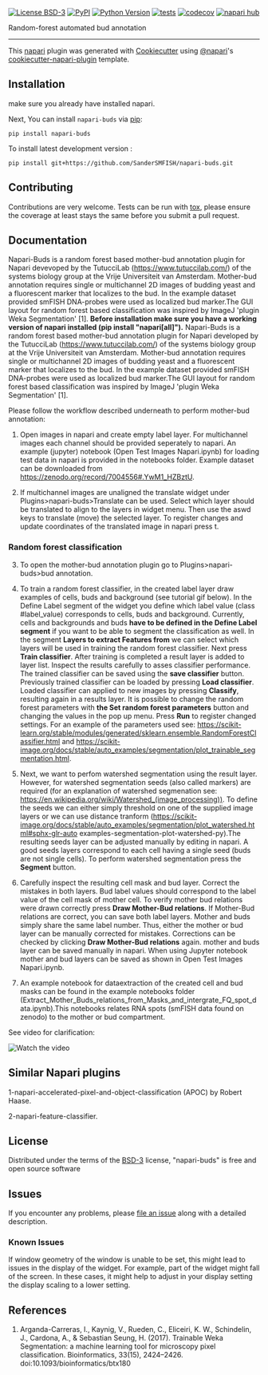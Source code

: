 
[![License BSD-3](https://img.shields.io/pypi/l/napari-buds.svg?color=green)](https://github.com/SanderSMFISH/napari-buds/raw/main/LICENSE)
[![PyPI](https://img.shields.io/pypi/v/napari-buds.svg?color=green)](https://pypi.org/project/napari-buds)
[![Python Version](https://img.shields.io/pypi/pyversions/napari-buds.svg?color=green)](https://python.org)
[![tests](https://github.com/SanderSMFISH/napari-buds/workflows/tests/badge.svg)](https://github.com/SanderSMFISH/napari-buds/actions)
[![codecov](https://codecov.io/gh/SanderSMFISH/napari-buds/branch/main/graph/badge.svg)](https://codecov.io/gh/SanderSMFISH/napari-buds)
[![napari hub](https://img.shields.io/endpoint?url=https://api.napari-hub.org/shields/napari-buds)](https://napari-hub.org/plugins/napari-buds)

Random-forest automated bud annotation

----------------------------------

This [napari] plugin was generated with [Cookiecutter] using [@napari]'s [cookiecutter-napari-plugin] template.

<!--
Don't miss the full getting started guide to set up your new package:
https://github.com/napari/cookiecutter-napari-plugin#getting-started

and review the napari docs for plugin developers:
https://napari.org/stable/plugins/index.html
-->

## Installation

make sure you already have installed napari. 

Next, You can install `napari-buds` via [pip]:

    pip install napari-buds



To install latest development version :

    pip install git+https://github.com/SanderSMFISH/napari-buds.git


## Contributing

Contributions are very welcome. Tests can be run with [tox], please ensure
the coverage at least stays the same before you submit a pull request.

## Documentation
Napari-Buds is a random forest based mother-bud annotation plugin for Napari devevoped by the TutucciLab (https://www.tutuccilab.com/) of the systems biology group at the Vrije Universiteit van Amsterdam. Mother-bud annotation requires single or multichannel 2D images of budding yeast and a fluorescent marker that localizes to the bud. In the example dataset provided smFISH DNA-probes were used as localized bud marker.The GUI layout for random forest based classification was inspired by ImageJ 'plugin Weka Segmentation' [1]. **Before installation make sure you have a working version of napari installed (pip install "napari[all]").** Napari-Buds is a random forest based mother-bud annotation plugin for Napari developed by the TutucciLab (https://www.tutuccilab.com/) of the systems biology group at the Vrije Universiteit van Amsterdam. Mother-bud annotation requires single or multichannel 2D images of budding yeast and a fluorescent marker that localizes to the bud. In the example dataset provided smFISH DNA-probes were used as localized bud marker.The GUI layout for random forest based classification was inspired by ImageJ 'plugin Weka Segmentation' [1]. 

Please follow the workflow described underneath to perform mother-bud annotation:

1. Open images in napari and create empty label layer.
For multichannel images each channel should be provided seperately to napari.
An example (jupyter) notebook (Open Test Images Napari.ipynb) for loading test data in napari is provided in the notebooks folder. 
Example dataset can be downloaded from https://zenodo.org/record/7004556#.YwM1_HZBztU. 
    
2. If multichannel images are unaligned the  translate widget under Plugins>napari-buds>Translate can be used. 
Select which layer should be translated to align to the layers in widget menu. Then use the aswd keys to translate (move) the selected layer. 
To register changes and update coordinates of the translated image in napari press t. 
    
### Random forest classification
3. To open the mother-bud annotation plugin go to Plugins>napari-buds>bud annotation.
    
4. To train a random forest classifier, in the created label layer draw examples of cells, buds and background (see tutorial gif below). 
In the Define Label segment of the widget you define which label value (class #label_value) corresponds to cells, buds and background. 
Currently, cells and backgrounds and buds **have to be defined in the Define Label segment**  if you want to be able to segment the classification as well.
In the segment **Layers to extract Features from** we can select which layers will be used in training the random forest classifier. 
Next press **Train classifier**. After training is completed a result layer is added to layer list. 
Inspect the results carefully to asses classifier performance. The trained classifier can be saved using the **save classifier** button.
Previously trained classifier can be loaded by pressing **Load classifier**. Loaded classifier can applied to new images by pressing **Classify**, resulting again in a results layer.
It is possible to change the random forest parameters with **the Set random forest parameters** button and changing the values in the pop up menu.
Press **Run** to register changed settings. For an example of the parameters used see: 
https://scikit-learn.org/stable/modules/generated/sklearn.ensemble.RandomForestClassifier.html and 
https://scikit-image.org/docs/stable/auto_examples/segmentation/plot_trainable_segmentation.html. 
    
5. Next, we want to perfom watershed segmentation using the result layer. However, for watershed segmentation seeds (also called markers) are required
(for an explanation of watershed segmenation see: https://en.wikipedia.org/wiki/Watershed_(image_processing)). 
To define the seeds we can either simply threshold on one of the supplied image layers or we can use distance tranform (https://scikit-image.org/docs/stable/auto_examples/segmentation/plot_watershed.html#sphx-glr-auto   examples-segmentation-plot-watershed-py).The resulting seeds layer can be adjusted manually by editing in napari.
A good seeds layers correspond to each cell having a single seed (buds are not single cells). To perform watershed segmentation press the **Segment** button.
    
6. Carefully inspect the resulting cell mask and bud layer. Correct the mistakes in both layers. 
Bud label values should correspond to the label value of the cell mask of mother cell. To verify mother bud relations were drawn correctly
press **Draw Mother-Bud relations**. If Mother-Bud relations are correct, you can save both label layers. Mother and buds simply share the same label number.
Thus, either the mother or bud layer can be manually corrected for mistakes. Corrections can be checked by clicking **Draw Mother-Bud relations** again. 
mother and buds layer can be saved manually in napari. When using Jupyter notebook mother and bud layers can be saved as shown in Open Test Images Napari.ipynb.

7. An example notebook for dataextraction of the created cell and bud masks can be found in the example notebooks folder (Extract_Mother_Buds_relations_from_Masks_and_intergrate_FQ_spot_data.ipynb).This notebooks relates RNA spots (smFISH data found on zenodo) to the mother or bud compartment. 


See video for clarification:

![Watch the video](https://github.com/SanderSMFISH/napari-buds/blob/main/videos/Napari_bud_gif.gif)

## Similar Napari plugins 

1-napari-accelerated-pixel-and-object-classification (APOC) by Robert Haase.

2-napari-feature-classifier.

## License

Distributed under the terms of the [BSD-3] license,
"napari-buds" is free and open source software

## Issues

If you encounter any problems, please [file an issue] along with a detailed description.

### Known Issues

If window geometry of the window is unable to be set, this might lead to issues in the display of the widget. For example, part of the widget might fall of the screen.
In these cases, it might help to adjust in your display setting the display scaling to a lower setting. 

[napari]: https://github.com/napari/napari
[Cookiecutter]: https://github.com/audreyr/cookiecutter
[@napari]: https://github.com/napari
[MIT]: http://opensource.org/licenses/MIT
[BSD-3]: http://opensource.org/licenses/BSD-3-Clause
[GNU GPL v3.0]: http://www.gnu.org/licenses/gpl-3.0.txt
[GNU LGPL v3.0]: http://www.gnu.org/licenses/lgpl-3.0.txt
[Apache Software License 2.0]: http://www.apache.org/licenses/LICENSE-2.0
[Mozilla Public License 2.0]: https://www.mozilla.org/media/MPL/2.0/index.txt
[cookiecutter-napari-plugin]: https://github.com/napari/cookiecutter-napari-plugin

[file an issue]: https://github.com/SanderSMFISH/napari-buds/issues

[napari]: https://github.com/napari/napari
[tox]: https://tox.readthedocs.io/en/latest/
[pip]: https://pypi.org/project/pip/
[PyPI]: https://pypi.org/

## References
1. Arganda-Carreras, I., Kaynig, V., Rueden, C., Eliceiri, K. W., Schindelin, J., Cardona, A., & Sebastian Seung, H. (2017). Trainable Weka Segmentation: a machine learning tool for microscopy pixel classification. Bioinformatics, 33(15), 2424–2426. doi:10.1093/bioinformatics/btx180
